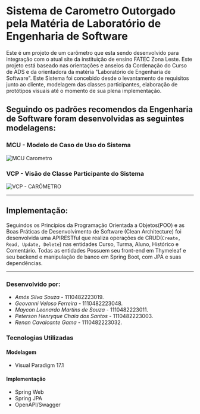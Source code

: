 # Sistema de Carometro Outorgado pela Matéria de Laboratório de Engenharia de Software
Este é um projeto de um carômetro que esta sendo desenvolvido para integração com o atual site da instituição de ensino FATEC Zona Leste.
Este projeto está baseado nas orientações e anseios da Cordenação do Curso de ADS e da orientadora da matéria "Laboratório de Engenharia de Software".
Este Sistema foi concebido desde o levantamento de requisitos junto ao cliente, modelagem das classes participantes, elaboração de protótipos visuais até o momento de sua plena implementação.

## Seguindo os padrões recomendos da Engenharia de Software foram desenvolvidas as seguintes modelagens:
### MCU - Modelo de Caso de Uso do Sistema
![MCU Carometro](https://github.com/user-attachments/assets/6e77f5cf-7781-41d2-859c-0dbcdfe18878)

### VCP - Visão de Classe Participante do Sistema
![VCP - CARÔMETRO](https://drive.google.com/uc?export=view&id=1WNK1RsaW8GoyjMyhAQQhQ5le-LH6hwsw)


---

## Implementação:
Seguindos os Princípios da Programação Orientada a Objetos(POO) e as Boas Práticas de Desenvolvimento de Software (Clean Architecture) foi desenvolvida uma
APIRESTful que realiza operações de CRUD(`Create, Read, Update, Delete`) nas entidades Curso, Turma, Aluno, Histórico e Comentário.
Todas as entidades Possuem seu front-end em Thymeleaf e seu backend e manipulação de banco em Spring Boot, com JPA e suas dependências.

---

### Desenvolvido por:
  - *Amós Silva Souza* - 1110482223019.
  - *Geovanni Veloso Ferreira* - 1110482223048.
  - *Maycon Leonardo Martins de Souza* - 1110482223011.
  - *Peterson Henryque Chaia dos Santos* - 1110482223003.
  - *Renan Cavalcante Gama* - 1110482223032.
    
### Tecnologias Utilizadas
#### Modelagem
  - Visual Paradigm 17.1
  
#### Implementação
  - Spring Web
  - Spring JPA
  - OpenAPI/Swagger
